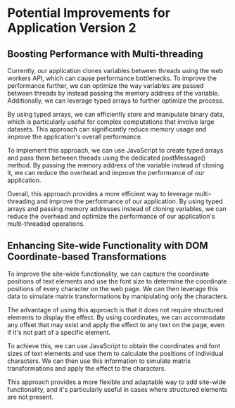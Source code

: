 # Potential Improvements for Application Version 2

## Boosting Performance with Multi-threading

Currently, our application clones variables between threads using the web workers API, which can cause performance bottlenecks. To improve the performance further, we can optimize the way variables are passed between threads by instead passing the memory address of the variable. Additionally, we can leverage typed arrays to further optimize the process.

By using typed arrays, we can efficiently store and manipulate binary data, which is particularly useful for complex computations that involve large datasets. This approach can significantly reduce memory usage and improve the application's overall performance.

To implement this approach, we can use JavaScript to create typed arrays and pass them between threads using the dedicated postMessage() method. By passing the memory address of the variable instead of cloning it, we can reduce the overhead and improve the performance of our application.

Overall, this approach provides a more efficient way to leverage multi-threading and improve the performance of our application. By using typed arrays and passing memory addresses instead of cloning variables, we can reduce the overhead and optimize the performance of our application's multi-threaded operations.

## Enhancing Site-wide Functionality with DOM Coordinate-based Transformations

To improve the site-wide functionality, we can capture the coordinate positions of text elements and use the font size to determine the coordinate positions of every character on the web page. We can then leverage this data to simulate matrix transformations by manipulating only the characters.

The advantage of using this approach is that it does not require structured elements to display the effect. By using coordinates, we can accommodate any offset that may exist and apply the effect to any text on the page, even if it's not part of a specific element.

To achieve this, we can use JavaScript to obtain the coordinates and font sizes of text elements and use them to calculate the positions of individual characters. We can then use this information to simulate matrix transformations and apply the effect to the characters.

This approach provides a more flexible and adaptable way to add site-wide functionality, and it's particularly useful in cases where structured elements are not present.
